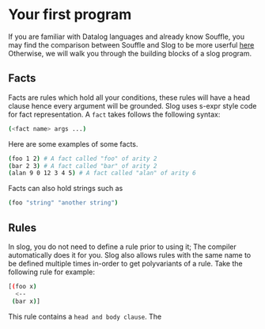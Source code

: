 # Your first program

If you are familiar with Datalog languages and already know Souffle, you may find the comparison between Souffle and Slog to be more userful [here](compare.md)
Otherwise, we will walk you through the building blocks of a slog program. 

## Facts
Facts are rules which hold all your conditions, these rules will have a head clause hence every argument will be grounded. Slog uses s-expr style code for fact representation. 
A `fact` takes follows the following syntax:

```bash
(<fact name> args ...)
```
Here are some examples of some facts. 
```bash
(foo 1 2) # A fact called "foo" of arity 2
(bar 2 3) # A fact called "bar" of arity 2
(alan 9 0 12 3 4 5) # A fact called "alan" of arity 6
```
Facts can also hold strings such as 
```bash
(foo "string" "another string")
```
## Rules
In slog, you do not need to define a rule prior to using it; The compiler automatically does it for you. Slog also allows rules with the same name to be defined multiple times in-order to get polyvariants of a rule. 
Take the following rule for example:
```bash
[(foo x) 
  <-- 
 (bar x)]
```
This rule contains a `head and body clause`. The 

